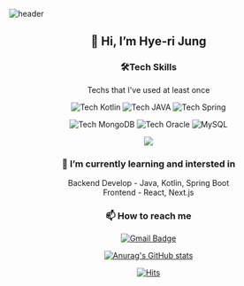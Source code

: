 
![header](https://capsule-render.vercel.app/api?type=wave&color=auto&height=300&section=header&text=HYERI%20JUNG&fontSize=90)

<div align=center>

## 👋 Hi, I’m **Hye-ri Jung**
 
### 🛠Tech Skills
Techs that I've used at least once

![Tech Kotlin](https://img.shields.io/badge/Kotlin-7F52FF?style=for-the-badge&logo=Kotlin&logoColor=white)
![Tech JAVA](http://img.shields.io/badge/-JAVA-orange?style=flat-square&logo=java&logoColor=white)
![Tech Spring](http://img.shields.io/badge/-SpringBoot-green?style=flat-square&logo=spring&logoColor=white)

![Tech MongoDB](https://img.shields.io/badge/-MongoDB-13aa52?style=for-the-badge&logo=mongodb&logoColor=white)
![Tech Oracle](http://img.shields.io/badge/-Oracle-red?style=flat-square&logo=oracle&logoColor=white)
 <img alt="MySQL" src ="https://img.shields.io/badge/MySQL-4479A1.svg?&style=for-the-badge&logo=MySQL&logoColor=white"/>
 
 <img src="https://img.shields.io/badge/react-61DAFB?style=for-the-badge&logo=react&logoColor=black">
 
### 🌱 I’m currently learning and intersted in
Backend Develop - Java, Kotlin, Spring Boot <br/>
Frontend - React, Next.js

### 📫 How to reach me 
[![Gmail Badge](https://img.shields.io/badge/Gmail-d14836?style=flat-square&logo=Gmail&logoColor=white&link=mailto:hyerijung0903@gmail.com)](mailto:hyerijung0903@gmail.com) 


[![Anurag's GitHub stats](https://github-readme-stats.vercel.app/api?username=hyeri0903)](https://github.com/anuraghazra/github-readme-stats)


[![Hits](https://hits.seeyoufarm.com/api/count/incr/badge.svg?url=https%3A%2F%2Fgithub.com%2Fhyeri0903&count_bg=%2379C83D&title_bg=%23555555&icon=&icon_color=%23E7E7E7&title=hits&edge_flat=false)](https://hits.seeyoufarm.com)

</div>
<!---
hyeri0903/hyeri0903 is a ✨ special ✨ repository because its `README.md` (this file) appears on your GitHub profile.
You can click the Preview link to take a look at your changes.
--->
